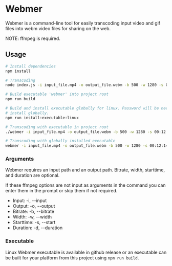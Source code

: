 # Webmer

Webmer is a command-line tool for easily transcoding input video and gif files into webm video files for sharing on the web.

NOTE: ffmpeg is required.

## Usage
```bash
# Install dependencies
npm install

# Transcoding
node index.js -i input_file.mp4 -o output_file.webm -b 500 -w 1280 -s 00:12:14 -d 00:00:15

# Build executable 'webmer' into project root
npm run build

# Build and install executable globally for linux. Password will be needed to
# install globally.
npm run install:executable:linux

# Transcoding with executable in project root
./webmer -i input_file.mp4 -o output_file.webm -b 500 -w 1280 -s 00:12:14 -d 00:00:15

# Transcoding with globally installed executable
webmer -i input_file.mp4 -o output_file.webm -b 500 -w 1280 -s 00:12:14 -d 00:00:15
```

### Arguments
Webmer requires an input path and an output path. Bitrate, width, starttime, and duration are optional.

If these ffmpeg options are not input as arguments in the command you can enter them in the prompt or skip them if not required. 

* Input: -i, --input
* Output: -o, --output
* Bitrate: -b, --bitrate
* Width: -w, --width
* Starttime: -s, --start
* Duration: -d, --duration

### Executable
Linux Webmer executable is available in github release or an executable can be built for your platform from this project using `npm run build`.
